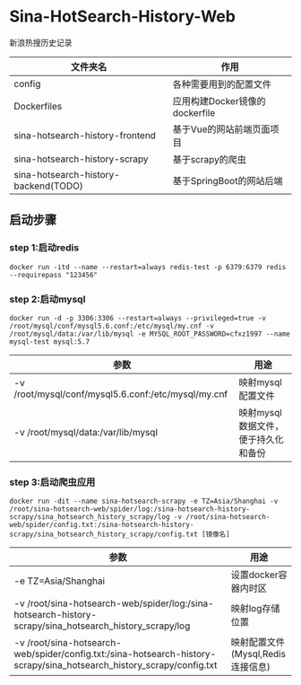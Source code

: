 # Sina-HotSearch-History-Web
新浪热搜历史记录

| 文件夹名 | 作用 |
| --- | --- |
| config | 各种需要用到的配置文件 |
| Dockerfiles |应用构建Docker镜像的dockerfile |
| sina-hotsearch-history-frontend |基于Vue的网站前端页面项目 |
| sina-hotsearch-history-scrapy | 基于scrapy的爬虫 |
| sina-hotsearch-history-backend(TODO)| 基于SpringBoot的网站后端|

 
 
## 启动步骤
### step 1:启动redis
`docker run -itd --name --restart=always redis-test -p 6379:6379 redis --requirepass "123456"`

### step 2:启动mysql
`docker run -d -p 3306:3306 --restart=always --privileged=true -v /root/mysql/conf/mysql5.6.conf:/etc/mysql/my.cnf -v /root/mysql/data:/var/lib/mysql -e MYSQL_ROOT_PASSWORD=cfxz1997 --name mysql-test mysql:5.7`

| 参数 | 用途 |
|---|---|
| -v /root/mysql/conf/mysql5.6.conf:/etc/mysql/my.cnf | 映射mysql配置文件 |
| -v /root/mysql/data:/var/lib/mysql | 映射mysql数据文件，便于持久化和备份 |

### step 3:启动爬虫应用
`docker run -dit --name sina-hotsearch-scrapy -e TZ=Asia/Shanghai -v /root/sina-hotsearch-web/spider/log:/sina-hotsearch-history-scrapy/sina_hotsearch_history_scrapy/log -v /root/sina-hotsearch-web/spider/config.txt:/sina-hotsearch-history-scrapy/sina_hotsearch_history_scrapy/config.txt [镜像名]`

| 参数 | 用途 |
|---|---|
| -e TZ=Asia/Shanghai | 设置docker容器内时区 |
| -v /root/sina-hotsearch-web/spider/log:/sina-hotsearch-history-scrapy/sina_hotsearch_history_scrapy/log | 映射log存储位置 |
| -v /root/sina-hotsearch-web/spider/config.txt:/sina-hotsearch-history-scrapy/sina_hotsearch_history_scrapy/config.txt | 映射配置文件(Mysql,Redis连接信息) |